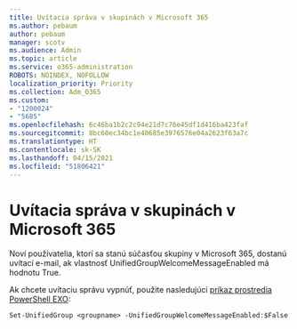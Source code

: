 ```yaml
---
title: Uvítacia správa v skupinách v Microsoft 365
ms.author: pebaum
author: pebaum
manager: scotv
ms.audience: Admin
ms.topic: article
ms.service: o365-administration
ROBOTS: NOINDEX, NOFOLLOW
localization_priority: Priority
ms.collection: Adm_O365
ms.custom:
- "1200024"
- "5685"
ms.openlocfilehash: 6c46ba1b2c2c94e21d7c76e45df1d416ba423faf
ms.sourcegitcommit: 8bc60ec34bc1e40685e3976576e04a2623f63a7c
ms.translationtype: HT
ms.contentlocale: sk-SK
ms.lasthandoff: 04/15/2021
ms.locfileid: "51806421"
---
```

# <a name="welcome-message-in-microsoft-365-groups"></a>Uvítacia správa v skupinách v Microsoft 365

Noví používatelia, ktorí sa stanú súčasťou skupiny v Microsoft 365, dostanú uvítací e-mail, ak vlastnosť UnifiedGroupWelcomeMessageEnabled má hodnotu True.

Ak chcete uvítaciu správu vypnúť, použite nasledujúci [príkaz prostredia PowerShell EXO](https://docs.microsoft.com/powershell/exchange/exchange-online/exchange-online-powershell-v2/exchange-online-powershell-v2?view=exchange-ps):

`
Set-UnifiedGroup <groupname> -UnifiedGroupWelcomeMessageEnabled:$False
`
